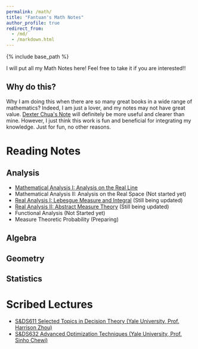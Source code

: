 ```yaml
---
permalink: /math/
title: "Fantuan's Math Notes"
author_profile: true
redirect_from: 
  - /md/
  - /markdown.html
---
```


{% include base_path %}

I will put all my Math Notes here! Feel free to take it if you are interested!!

Why do this?
------
Why I am doing this when there are so many great books in a wide range of mathematics? Indeed, I am just a lover, and my notes may not have great value. [Dexter Chua's Note](https://dec41.user.srcf.net/notes/) will definitely be more useful and clearer than mine. However, I just think this work is fun and beneficial for integrating my knowledge. Just for fun, no other reasons.

Reading Notes
======

Analysis
------
* [Mathematical Analysis I: Analysis on the Real Line](../assets/Analysis_I.pdf)
* Mathematical Analysis II: Analysis on the Real Space (Not started yet)
* [Real Analysis I: Lebesgue Measure and Integral](../assets/Real_Analysis.pdf) (Still being updated)
* [Real Analysis II: Abstract Measure Theory](../assets/Notes_on_Measure_Theory.pdf) (Still being updated)
* Functional Analysis (Not Started yet)
* Measure Theoretic Probability (Preparing)

Algebra
------

Geometry
------

Statistics
------

Scribed Lectures
======
* [S&DS611 Selected Topics in Decision Theory (Yale University, Prof. Harrison Zhou)](../assets/Scribe_Selected_Topics_in_Statistical_Decision_Theory.pdf)
* [S&DS632 Advanced Optimization Techniques (Yale University, Prof. Sinho Chewi)](../assets/Scribe_Advanced_Optimization_Techniques.pdf)
